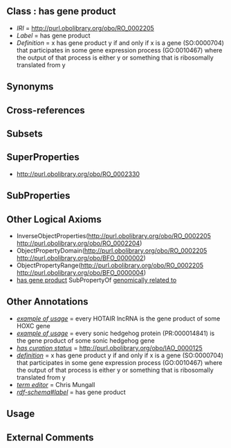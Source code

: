 
## Class : has gene product

 * *IRI* = http://purl.obolibrary.org/obo/RO_0002205
 * *Label* = has gene product
 * *Definition* = x has gene product y if and only if x is a gene (SO:0000704) that participates in some gene expression process (GO:0010467) where the output of that process is either y or something that is ribosomally translated from y

## Synonyms


## Cross-references


## Subsets


## SuperProperties

 * <http://purl.obolibrary.org/obo/RO_0002330>

## SubProperties


## Other Logical Axioms

 * InverseObjectProperties(<http://purl.obolibrary.org/obo/RO_0002205> <http://purl.obolibrary.org/obo/RO_0002204>)
 * ObjectPropertyDomain(<http://purl.obolibrary.org/obo/RO_0002205> <http://purl.obolibrary.org/obo/BFO_0000002>)
 * ObjectPropertyRange(<http://purl.obolibrary.org/obo/RO_0002205> <http://purl.obolibrary.org/obo/BFO_0000004>)
 * [has gene product](../../RO/05/RO_0002205.md) SubPropertyOf [genomically related to](../../RO/30/RO_0002330.md)

## Other Annotations

 * *[example of usage](../../IAO/12/IAO_0000112.md)* = every HOTAIR lncRNA is the gene product of some HOXC gene
 * *[example of usage](../../IAO/12/IAO_0000112.md)* = every sonic hedgehog protein (PR:000014841) is the gene product of some sonic hedgehog gene
 * *[has curation status](../../IAO/14/IAO_0000114.md)* = http://purl.obolibrary.org/obo/IAO_0000125
 * *[definition](../../IAO/15/IAO_0000115.md)* = x has gene product y if and only if x is a gene (SO:0000704) that participates in some gene expression process (GO:0010467) where the output of that process is either y or something that is ribosomally translated from y
 * *[term editor](../../IAO/17/IAO_0000117.md)* = Chris Mungall
 * *[rdf-schema#label](../../el/rdf-schema#label.md)* = has gene product

## Usage


## External Comments


